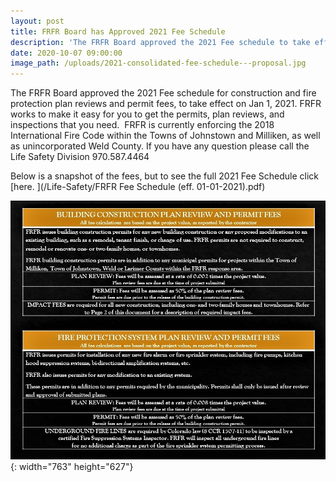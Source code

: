 ```yaml
---
layout: post
title: FRFR Board has Approved 2021 Fee Schedule
description: 'The FRFR Board approved the 2021 Fee schedule to take effect on Jan 1, 2021.'
date: 2020-10-07 09:00:00
image_path: /uploads/2021-consolidated-fee-schedule---proposal.jpg
---
```


The FRFR Board approved the 2021 Fee schedule for construction and fire protection plan reviews and permit fees, to take effect on Jan 1, 2021. FRFR works to make it easy for you to get the permits, plan reviews, and inspections that you need. &nbsp;FRFR is currently enforcing the 2018 International Fire Code within the Towns of Johnstown and Milliken, as well as unincorporated Weld County. If you have any question please call the Life Safety Division 970.587.4464

Below is a snapshot of the fees, but to see the full 2021 Fee Schedule click [here.&nbsp;](/Life-Safety/FRFR Fee Schedule &#40;eff. 01-01-2021&#41;.pdf)

![](/uploads/2021-consolidated-fee-schedule---proposal.jpg){: width="763" height="627"}